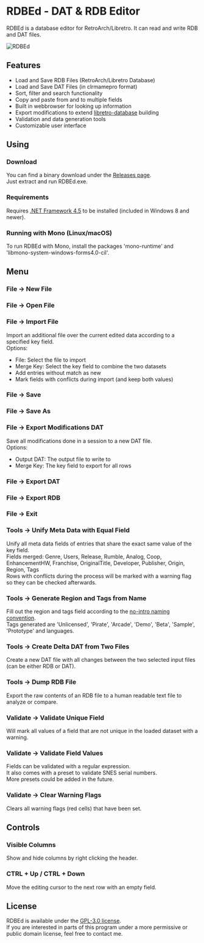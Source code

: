 # RDBEd - DAT & RDB Editor

RDBEd is a database editor for RetroArch/Libretro. It can read and write RDB and DAT files.

![RDBEd](https://raw.githubusercontent.com/schellingb/RDBEd/master/README.png)

## Features
- Load and Save RDB Files (RetroArch/Libretro Database)
- Load and Save DAT Files (in clrmamepro format)
- Sort, filter and search functionality
- Copy and paste from and to multiple fields
- Built in webbrowser for looking up information
- Export modifications to extend [libretro-database](https://github.com/libretro/libretro-database) building
- Validation and data generation tools
- Customizable user interface

## Using

### Download
You can find a binary download under the [Releases page](https://github.com/schellingb/RDBEd/releases/latest).  
Just extract and run RDBEd.exe.

### Requirements
Requires [.NET Framework 4.5](https://dotnet.microsoft.com/download/dotnet-framework/thank-you/net452-web-installer) to be installed (included in Windows 8 and newer).

### Running with Mono (Linux/macOS)
To run RDBEd with Mono, install the packages 'mono-runtime' and 'libmono-system-windows-forms4.0-cil'.

## Menu

### File -> New File

### File -> Open File

### File -> Import File
Import an additional file over the current edited data according to a specified key field.  
Options:
- File: Select the file to import
- Merge Key: Select the key field to combine the two datasets
- Add entries without match as new
- Mark fields with conflicts during import (and keep both values)

### File -> Save

### File -> Save As

### File -> Export Modifications DAT
Save all modifications done in a session to a new DAT file.  
Options:
- Output DAT: The output file to write to
- Merge Key: The key field to export for all rows

### File -> Export DAT

### File -> Export RDB

### File -> Exit

### Tools -> Unify Meta Data with Equal Field
Unify all meta data fields of entries that share the exact same value of the key field.  
Fields merged: Genre, Users, Release, Rumble, Analog, Coop, EnhancementHW, Franchise, OriginalTitle, Developer, Publisher, Origin, Region, Tags  
Rows with conflicts during the process will be marked with a warning flag so they can be checked afterwards.  

### Tools -> Generate Region and Tags from Name
Fill out the region and tags field according to the [no-intro naming convention](https://datomatic.no-intro.org/stuff/The%20Official%20No-Intro%20Convention%20(20071030).pdf).  
Tags generated are 'Unlicensed', 'Pirate', 'Arcade', 'Demo', 'Beta', 'Sample', 'Prototype' and languages.

### Tools -> Create Delta DAT from Two Files
Create a new DAT file with all changes between the two selected input files (can be either RDB or DAT).

### Tools -> Dump RDB File
Export the raw contents of an RDB file to a human readable text file to analyze or compare.

### Validate -> Validate Unique Field
Will mark all values of a field that are not unique in the loaded dataset with a warning.

### Validate -> Validate Field Values
Fields can be validated with a regular expression.  
It also comes with a preset to validate SNES serial numbers.  
More presets could be added in the future.

### Validate -> Clear Warning Flags
Clears all warning flags (red cells) that have been set.

## Controls

### Visible Columns
Show and hide columns by right clicking the header.

### CTRL + Up / CTRL + Down
Move the editing cursor to the next row with an empty field.

## License
RDBEd is available under the [GPL-3.0 license](https://choosealicense.com/licenses/gpl-3.0/).  
If you are interested in parts of this program under a more permissive or public domain license, feel free to contact me.
